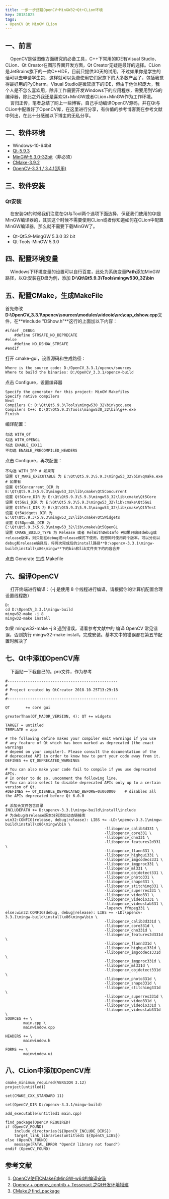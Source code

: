 ```yaml
---
title: 一步一步搭建OpenCV+MinGW32+Qt+CLion环境
key: 20181025
tags:
- OpenCV Qt MinGW CLion
---
```


## 一、前言
<!--more-->
&nbsp;&nbsp;&nbsp;&nbsp;OpenCV是做图像方面研究的必备工具，C++下常用的IDE有Visual Studio、CLion、Qt Creator在图形界面开发方面，Qt Creator无疑是最好的选择。CLion是JetBrains旗下的一款C++IDE，目前只提供30天的试用，不过如果你是学生的话可以去申请学生包，这样就可以免费使用它们家旗下的大多数产品了，包括我觉得最好用的PyCharm。Visual Studio是微软旗下的IDE，但由于他体积庞大，我个人是不怎么喜欢用，除非工作需要开发Windows下的应用程序，需要用到VS的编译器，除此之外我还是喜欢Qt+MinGW或者CLion+MinGW作为工作环境。
&nbsp;&nbsp;&nbsp;&nbsp;言归正传，笔者总结了网上一些博客，自己手动编译OpenCV源码，并在Qt与CLion中配置好了OpenCV库，在这里进行分享，有价值的参考博客我在参考文献中列出，在此十分感谢以下博主的无私分享。

## 二、软件环境
- Windows-10-64bit
- [Qt-5.9.3](https://download.qt.io/official_releases/qt/5.9/5.9.3/)
- [MinGW-5.3.0-32bit](http://www.mingw.org/)（非必须）
- [CMake-3.9.2](https://cmake.org/)
- [OpenCV-3.3.1 / 3.4.1(适用)](https://sourceforge.net/projects/opencvlibrary/files/opencv-win/)

## 三、软件安装
### Qt安装
&nbsp;&nbsp;&nbsp;&nbsp;在安装Qt的时候我们注意在Qt与Tool两个选项下面选择，保证我们使用的Qt是MinGW编译器的，其实这个时候不需要使用CLion或者你知道如何在CLion中配置MinGW编译器，那么就不需要下载MinGW了。

- Qt-Qt5.9-MingGW 5.3.0 32 bit
- Qt-Tools-MinGW 5.3.0

## 四、配置环境变量
&nbsp;&nbsp;&nbsp;&nbsp;Windows下环境变量的设置可以自行百度，此处为系统变量**Path**添加MinGW路径，以Qt安装在D盘为例，添加
**D:\Qt\Qt5.9.3\Tools\mingw530_32\bin**

## 五、配置CMake，生成MakeFile
首先修改**D:\OpenCV_3.3.1\opencv\sources\modules\videoio\src\cap_dshow.cpp**文件，在**#include "DShow.h"**这行的上面加以下内容：

	#ifdef _DEBUG
		#define STRSAFE_NO_DEPRECATE
	#else
		#define NO_DSHOW_STRSAFE
	#endif

打开 cmake-gui，设置源码和生成路径：

    Where is the source code: D:/OpenCV_3.3.1/opencv/sources
    Where to build the binaries: D:/OpenCV_3.3.1/opencv-build

点击 Configure，设置编译器

    Specify the generator for this project: MinGW Makefiles
    Specify native compilers
    Next
    Compilers C: D:\Qt\Qt5.9.3\Tools\mingw530_32\bin\gcc.exe
    Compilers C++: D:\Qt\Qt5.9.3\Tools\mingw530_32\bin\g++.exe
    Finish

编译配置：

    勾选 WITH_QT
    勾选 WITH_OPENGL
	勾选 ENABLE_CXX11
	不勾选 ENABLE_PRECOMPILED_HEADERS

点击 Configure，再次配置：

    不勾选 WITH_IPP # 如果有
    设置 QT_MAKE_EXECUTABLE 为 E:\Qt\Qt5.9.3\5.9.3\mingw53_32\bin\qmake.exe # 如果有
    设置 Qt5Concurrent_DIR 为 E:\Qt\Qt5.9.3\5.9.3\mingw53_32\lib\cmake\Qt5Concurrent
    设置 Qt5Core_DIR 为 E:\Qt\Qt5.9.3\5.9.3\mingw53_32\lib\cmake\Qt5Core
    设置 Qt5Gui_DIR 为 E:\Qt\Qt5.9.3\5.9.3\mingw53_32\lib\cmake\Qt5Gui
    设置 Qt5Test_DIR 为 E:\Qt\Qt5.9.3\5.9.3\mingw53_32\lib\cmake\Qt5Test
    设置 Qt5Widgets_DIR 为 E:\Qt\Qt5.9.3\5.9.3\mingw53_32\lib\cmake\Qt5Widgets
    设置 Qt5OpenGL_DIR 为 E:\Qt\Qt5.9.3\5.9.3\mingw53_32\lib\cmake\Qt5OpenGL
    设置 CMAKE_BUILD_TYPE 为 Release 或者 RelWithDebInfo #如果只编译debug或release版本，则只能在debug或release模式下使用，若想同时使用两个版本，可以分别以debug和release编译后，将两次完成后的install路径**D:\opencv-3.3.1\mingw-build\install\x86\mingw**下的bin和lib文件夹下的内容合并

点击 Generate 生成 Makefile

## 六、编译OpenCV
&nbsp;&nbsp;&nbsp;&nbsp;打开终端进行编译：（-j 是使用 8 个线程进行编译，请根据你的计算机配置合理设置线程数）

	D:
	cd D:\OpenCV_3.3.1\mingw-build
	mingw32-make -j 8
	mingw32-make install

如果 mingw32-make -j 8 遇到错误，请看参考文献中的 编译 OpenCV 常见错误，否则执行 mingw32-make install，完成安装。基本文中的错误都在第五节配置时解决了

## 七、Qt中添加OpenCV库
&nbsp;&nbsp;&nbsp;&nbsp;下面贴一下我自己的。pro文件，作为参考

	#-------------------------------------------------
	#
	# Project created by QtCreator 2018-10-25T13:29:18
	#
	#-------------------------------------------------
	
	QT       += core gui
	
	greaterThan(QT_MAJOR_VERSION, 4): QT += widgets
	
	TARGET = untitled
	TEMPLATE = app
	
	# The following define makes your compiler emit warnings if you use
	# any feature of Qt which has been marked as deprecated (the exact warnings
	# depend on your compiler). Please consult the documentation of the
	# deprecated API in order to know how to port your code away from it.
	DEFINES += QT_DEPRECATED_WARNINGS
	
	# You can also make your code fail to compile if you use deprecated APIs.
	# In order to do so, uncomment the following line.
	# You can also select to disable deprecated APIs only up to a certain version of Qt.
	#DEFINES += QT_DISABLE_DEPRECATED_BEFORE=0x060000    # disables all the APIs deprecated before Qt 6.0.0
	
	# 添加头文件包含目录
	INCLUDEPATH += D:\opencv-3.3.1\mingw-build\install\include
	# 为debug与release版本分别添加动态链接库
	win32:CONFIG(release, debug|release): LIBS += -LD:\opencv-3.3.1\mingw-build\install\x86\mingw\bin \
	                                            -llibopencv_calib3d331 \
	                                            -llibopencv_core331 \
	                                            -llibopencv_dnn331 \
	                                            -llibopencv_features2d331 \
	                                            -llibopencv_flann331 \
	                                            -llibopencv_highgui331 \
	                                            -llibopencv_imgcodecs331 \
	                                            -llibopencv_imgproc331 \
	                                            -llibopencv_ml331 \
	                                            -llibopencv_objdetect331 \
	                                            -llibopencv_photo331 \
	                                            -llibopencv_shape331 \
	                                            -llibopencv_stitching331 \
	                                            -llibopencv_superres331 \
	                                            -llibopencv_video331 \
	                                            -llibopencv_videoio331 \
	                                            -llibopencv_videostab331 \
	                                            -lopencv_ffmpeg331 \
	else:win32:CONFIG(debug, debug|release): LIBS += -LD:\opencv-3.3.1\mingw-build\install\x86\mingw\bin \
	                                            -llibopencv_calib3d331d \
	                                            -llibopencv_core331d \
	                                            -llibopencv_dnn331d \
	                                            -llibopencv_features2d331d \
	                                            -llibopencv_flann331d \
	                                            -llibopencv_highgui331d \
	                                            -llibopencv_imgcodecs331d \
	                                            -llibopencv_imgproc331d \
	                                            -llibopencv_ml331d \
	                                            -llibopencv_objdetect331d \
	                                            -llibopencv_photo331d \
	                                            -llibopencv_shape331d \
	                                            -llibopencv_stitching331d \
	                                            -llibopencv_superres331d \
	                                            -llibopencv_video331d \
	                                            -llibopencv_videoio331d \
	                                            -llibopencv_videostab331d \
	SOURCES += \
	        main.cpp \
	        mainwindow.cpp
	
	HEADERS += \
	        mainwindow.h
	
	FORMS += \
	        mainwindow.ui


## 八、CLion中添加OpenCV库

	cmake_minimum_required(VERSION 3.12)
	project(untitled1)
	
	set(CMAKE_CXX_STANDARD 11)
	
	set(OpenCV_DIR D:/opencv-3.3.1/mingw-build)
	
	add_executable(untitled1 main.cpp)
	
	find_package(OpenCV REQUIRED)
	if (OpenCV_FOUND)
	    include_directories(${OpenCV_INCLUDE_DIRS})
	    target_link_libraries(untitled1 ${OpenCV_LIBS})
	else (OpenCV_FOUND)
	    message(FATAL_ERROR "OpenCV library not found")
	endif (OpenCV_FOUND)




## 参考文献
1. [OpenCV使用CMake和MinGW-w64的编译安装](https://blog.csdn.net/huihut/article/details/81317102)
2. [Opencv + opencv_contrib + Tesseract 之Qt开发环境搭建](https://www.cnblogs.com/hupeng1234/p/8593287.html)
3. [CMake之find_package](https://www.jianshu.com/p/46e9b8a6cb6a)